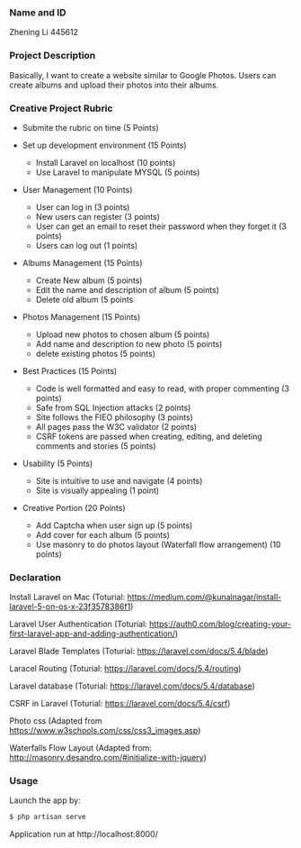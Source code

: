 ### Name and ID
Zhening Li 445612

### Project Description
Basically, I want to create a website similar to Google Photos. Users can create albums and upload their photos into their albums.


### Creative Project Rubric
- Submite the rubric on time (5 Points)  

- Set up development environment (15 Points)
    - Install Laravel on localhost (10 points)
    - Use Laravel to manipulate MYSQL (5 points) 

- User Management (10 Points)
    - User can log in (3 points)
    - New users can register (3 points)
    - User can get an email to reset their password when they forget it (3 points)
    - Users can log out (1 points)  

- Albums Management (15 Points)
    - Create New album (5 points)
    - Edit the name and description of album (5 points)
    - Delete old album (5 points

- Photos Management (15 Points)  
    - Upload new photos to chosen album (5 points)
    - Add name and description to new photo (5 points)
    - delete existing photos (5 points)  

- Best Practices (15 Points)
    - Code is well formatted and easy to read, with proper commenting (3 points)
    - Safe from SQL Injection attacks (2 points)
    - Site follows the FIEO philosophy (3 points)
    - All pages pass the W3C validator (2 points)
    - CSRF tokens are passed when creating, editing, and deleting comments and stories (5 points)  

- Usability (5 Points)
    - Site is intuitive to use and navigate (4 points)
    - Site is visually appealing (1 point)  

- Creative Portion (20 Points)
    - Add Captcha when user sign up (5 points)
    - Add cover for each album (5 points)
    - Use masonry to do  photos layout (Waterfall flow arrangement) (10 points)


### Declaration
Install Laravel on Mac (Toturial: https://medium.com/@kunalnagar/install-laravel-5-on-os-x-23f3578386f1) 

Laravel User Authentication (Toturial: https://auth0.com/blog/creating-your-first-laravel-app-and-adding-authentication/)

Laravel Blade Templates (Toturial: https://laravel.com/docs/5.4/blade)

Laracel Routing (Toturial: https://laravel.com/docs/5.4/routing)

Laravel database (Toturial: https://laravel.com/docs/5.4/database)

CSRF in Laravel (Toturial: https://laravel.com/docs/5.4/csrf)

Photo css (Adapted from https://www.w3schools.com/css/css3_images.asp)

Waterfalls Flow Layout (Adapted from: http://masonry.desandro.com/#initialize-with-jquery)


### Usage

Launch the app by: 
```sh
$ php artisan serve
```
Application run at http://localhost:8000/